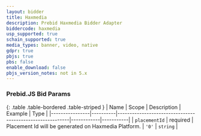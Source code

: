 ```yaml
---
layout: bidder
title: Haxmedia
description: Prebid Haxmedia Bidder Adapter
biddercode: haxmedia
usp_supported: true
schain_supported: true
media_types: banner, video, native
gdpr: true
pbjs: true
pbs: false
enable_download: false
pbjs_version_notes: not in 5.x
---
```


### Prebid.JS Bid Params

{: .table .table-bordered .table-striped }
| Name           | Scope    | Description                                              | Example    | Type      |
|----------------|----------|----------------------------------------------------------|------------|-----------|
| `placementId` | required | Placement Id will be generated on Haxmedia Platform. | `'0'`        | `string` |
